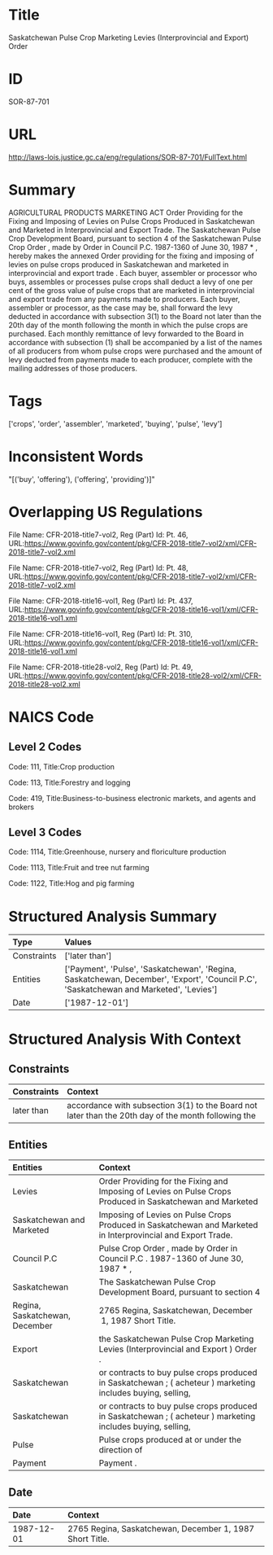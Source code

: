 # Title
Saskatchewan Pulse Crop Marketing Levies (Interprovincial and Export) Order


# ID
SOR-87-701

# URL
http://laws-lois.justice.gc.ca/eng/regulations/SOR-87-701/FullText.html


# Summary
AGRICULTURAL PRODUCTS MARKETING ACT Order Providing for the Fixing and Imposing of Levies on Pulse Crops Produced in Saskatchewan and Marketed in Interprovincial and Export Trade.
The Saskatchewan Pulse Crop Development Board, pursuant to section 4 of the  Saskatchewan Pulse Crop Order , made by Order in Council P.C. 1987-1360 of June 30, 1987 * , hereby makes the annexed  Order providing for the fixing and imposing of levies on pulse crops produced in Saskatchewan and marketed in interprovincial and export trade .
Each buyer, assembler or processor who buys, assembles or processes pulse crops shall deduct a levy of one per cent of the gross value of pulse crops that are marketed in interprovincial and export trade from any payments made to producers.
Each buyer, assembler or processor, as the case may be, shall forward the levy deducted in accordance with subsection 3(1) to the Board not later than the 20th day of the month following the month in which the pulse crops are purchased.
Each monthly remittance of levy forwarded to the Board in accordance with subsection (1) shall be accompanied by a list of the names of all producers from whom pulse crops were purchased and the amount of levy deducted from payments made to each producer, complete with the mailing addresses of those producers.


# Tags
['crops', 'order', 'assembler', 'marketed', 'buying', 'pulse', 'levy']


# Inconsistent Words
"[('buy', 'offering'), ('offering', 'providing')]"


# Overlapping US Regulations
File Name: CFR-2018-title7-vol2, Reg (Part) Id: Pt. 46, URL:https://www.govinfo.gov/content/pkg/CFR-2018-title7-vol2/xml/CFR-2018-title7-vol2.xml

File Name: CFR-2018-title7-vol2, Reg (Part) Id: Pt. 48, URL:https://www.govinfo.gov/content/pkg/CFR-2018-title7-vol2/xml/CFR-2018-title7-vol2.xml

File Name: CFR-2018-title16-vol1, Reg (Part) Id: Pt. 437, URL:https://www.govinfo.gov/content/pkg/CFR-2018-title16-vol1/xml/CFR-2018-title16-vol1.xml

File Name: CFR-2018-title16-vol1, Reg (Part) Id: Pt. 310, URL:https://www.govinfo.gov/content/pkg/CFR-2018-title16-vol1/xml/CFR-2018-title16-vol1.xml

File Name: CFR-2018-title28-vol2, Reg (Part) Id: Pt. 49, URL:https://www.govinfo.gov/content/pkg/CFR-2018-title28-vol2/xml/CFR-2018-title28-vol2.xml




# NAICS Code
## Level 2 Codes
Code: 111, Title:Crop production

Code: 113, Title:Forestry and logging

Code: 419, Title:Business-to-business electronic markets, and agents and brokers




## Level 3 Codes
Code: 1114, Title:Greenhouse, nursery and floriculture production

Code: 1113, Title:Fruit and tree nut farming

Code: 1122, Title:Hog and pig farming







# Structured Analysis Summary
| Type        | Values                                                                                                                                 |
|:------------|:---------------------------------------------------------------------------------------------------------------------------------------|
| Constraints | ['later than']                                                                                                                         |
| Entities    | ['Payment', 'Pulse', 'Saskatchewan', 'Regina, Saskatchewan, December', 'Export', 'Council P.C', 'Saskatchewan and Marketed', 'Levies'] |
| Date        | ['1987-12-01']                                                                                                                         |


# Structured Analysis With Context
 


## Constraints
| Constraints   | Context                                                                                             |
|:--------------|:----------------------------------------------------------------------------------------------------|
| later than    | accordance with subsection 3(1) to the Board not later than the 20th day of the month following the |


## Entities
| Entities                       | Context                                                                                                       |
|:-------------------------------|:--------------------------------------------------------------------------------------------------------------|
| Levies                         | Order Providing for the Fixing and Imposing of Levies on Pulse Crops Produced in Saskatchewan and Marketed    |
| Saskatchewan and Marketed      | Imposing of Levies on Pulse Crops Produced in Saskatchewan and Marketed  in Interprovincial and Export Trade. |
| Council P.C                    | Pulse Crop Order , made by Order in Council P.C . 1987-1360 of June 30, 1987 * ,                              |
| Saskatchewan                   | The  Saskatchewan Pulse Crop Development Board, pursuant to section 4                                         |
| Regina, Saskatchewan, December | 2765  Regina, Saskatchewan, December  1, 1987 Short Title.                                                    |
| Export                         | the Saskatchewan Pulse Crop Marketing Levies (Interprovincial and Export ) Order .                            |
| Saskatchewan                   | or contracts to buy pulse crops produced in Saskatchewan ; ( acheteur ) marketing includes buying, selling,   |
| Saskatchewan                   | or contracts to buy pulse crops produced in Saskatchewan ; ( acheteur ) marketing includes buying, selling,   |
| Pulse                          | Pulse crops produced at or under the direction of                                                             |
| Payment                        | Payment .                                                                                                     |


## Date
| Date       | Context                                                  |
|:-----------|:---------------------------------------------------------|
| 1987-12-01 | 2765 Regina, Saskatchewan, December 1, 1987 Short Title. |


